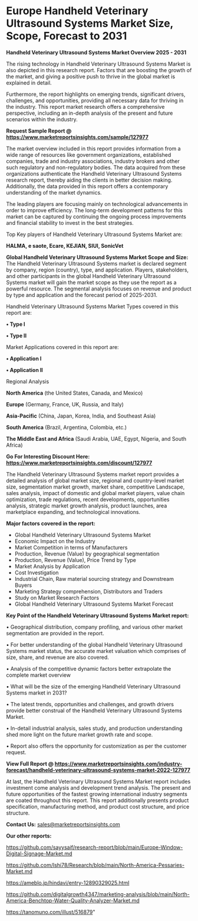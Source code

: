 # Europe Handheld Veterinary Ultrasound Systems Market Size, Scope, Forecast to 2031

<Strong> Handheld Veterinary Ultrasound Systems Market Overview 2025 - 2031</strong>

The rising technology in Handheld Veterinary Ultrasound Systems Market is also depicted in this research report. Factors that are boosting the growth of the market, and giving a positive push to thrive in the global market is explained in detail.

Furthermore, the report highlights on emerging trends, significant drivers, challenges, and opportunities, providing all necessary data for thriving in the industry. This report market research offers a comprehensive perspective, including an in-depth analysis of the present and future scenarios within the industry.

<strong>Request Sample Report @ <a href=https://www.marketreportsinsights.com/sample/127977>https://www.marketreportsinsights.com/sample/127977</a></strong>

The market overview included in this report provides information from a wide range of resources like government organizations, established companies, trade and industry associations, industry brokers and other such regulatory and non-regulatory bodies. The data acquired from these organizations authenticate the Handheld Veterinary Ultrasound Systems research report, thereby aiding the clients in better decision making. Additionally, the data provided in this report offers a contemporary understanding of the market dynamics.

The leading players are focusing mainly on technological advancements in order to improve efficiency. The long-term development patterns for this market can be captured by continuing the ongoing process improvements and financial stability to invest in the best strategies.

Top Key players of Handheld Veterinary Ultrasound Systems Market are:

<strong>HALMA, e saote, Ecare, KEJIAN, SIUI, SonicVet</strong>

<strong><b>Global Handheld Veterinary Ultrasound Systems Market Scope and Size:</b></strong>
The Handheld Veterinary Ultrasound Systems market is declared segment by company, region (country), type, and application. Players, stakeholders, and other participants in the global Handheld Veterinary Ultrasound Systems market will gain the market scope as they use the report as a powerful resource. The segmental analysis focuses on revenue and product by type and application and the forecast period of 2025-2031.

Handheld Veterinary Ultrasound Systems Market Types covered in this report are:

<strong>• Type I

• Type II</strong>

Market Applications covered in this report are:

<strong>• Application I

• Application II</strong> 

Regional Analysis

<strong>North America</strong> (the United States, Canada, and Mexico)

<strong>Europe</strong> (Germany, France, UK, Russia, and Italy)

<strong>Asia-Pacific</strong> (China, Japan, Korea, India, and Southeast Asia)

<strong>South America</strong> (Brazil, Argentina, Colombia, etc.)

<strong>The Middle East and Africa</strong> (Saudi Arabia, UAE, Egypt, Nigeria, and South Africa)

<strong>Go For Interesting Discount Here: <a href=https://www.marketreportsinsights.com/discount/127977>https://www.marketreportsinsights.com/discount/127977</a></strong>

The Handheld Veterinary Ultrasound Systems market report provides a detailed analysis of global market size, regional and country-level market size, segmentation market growth, market share, competitive Landscape, sales analysis, impact of domestic and global market players, value chain optimization, trade regulations, recent developments, opportunities analysis, strategic market growth analysis, product launches, area marketplace expanding, and technological innovations.

<strong><b>Major factors covered in the report:</b></strong>
<ul>
  <li>Global Handheld Veterinary Ultrasound Systems Market </li>
  <li>Economic Impact on the Industry</li>
  <li>Market Competition in terms of Manufacturers</li>
  <li>Production, Revenue (Value) by geographical segmentation</li>
  <li>Production, Revenue (Value), Price Trend by Type</li>
  <li>Market Analysis by Application</li>
  <li>Cost Investigation</li>
  <li>Industrial Chain, Raw material sourcing strategy and Downstream Buyers</li>
  <li>Marketing Strategy comprehension, Distributors and Traders</li>
  <li>Study on Market Research Factors</li>
  <li>Global Handheld Veterinary Ultrasound Systems Market Forecast</li>
</ul>

<strong><b>Key Point of the Handheld Veterinary Ultrasound Systems Market report:</b></strong>

• Geographical distribution, company profiling, and various other market segmentation are provided in the report.

• For better understanding of the global Handheld Veterinary Ultrasound Systems market status, the accurate market valuation which comprises of size, share, and revenue are also covered.

• Analysis of the competitive dynamic factors better extrapolate the complete market overview

• What will be the size of the emerging Handheld Veterinary Ultrasound Systems market in 2031?

• The latest trends, opportunities and challenges, and growth drivers provide better construal of the Handheld Veterinary Ultrasound Systems Market.

• In-detail industrial analysis, sales study, and production understanding shed more light on the future market growth rate and scope.

• Report also offers the opportunity for customization as per the customer request.

<strong><b>View Full Report @ <a href=https://www.marketreportsinsights.com/industry-forecast/handheld-veterinary-ultrasound-systems-market-2022-127977>https://www.marketreportsinsights.com/industry-forecast/handheld-veterinary-ultrasound-systems-market-2022-127977</a></b></strong>


At last, the Handheld Veterinary Ultrasound Systems Market report includes investment come analysis and development trend analysis. The present and future opportunities of the fastest growing international industry segments are coated throughout this report. This report additionally presents product specification, manufacturing method, and product cost structure, and price structure.

<strong>Contact Us:</strong>
sales@marketreportsinsights.com

<strong>Our other reports:</strong>

<a href=https://github.com/sayysaif/research-report/blob/main/Europe-Window-Digital-Signage-Market.md>https://github.com/sayysaif/research-report/blob/main/Europe-Window-Digital-Signage-Market.md</a>

<a href=https://github.com/Ishi78/Research/blob/main/North-America-Pessaries-Market.md>https://github.com/Ishi78/Research/blob/main/North-America-Pessaries-Market.md</a>

<a href=https://ameblo.jp/hindavi/entry-12890329025.html>https://ameblo.jp/hindavi/entry-12890329025.html</a>

<a href=https://github.com/digitalgrowth4347/marketing-analysis/blob/main/North-America-Benchtop-Water-Quality-Analyzer-Market.md>https://github.com/digitalgrowth4347/marketing-analysis/blob/main/North-America-Benchtop-Water-Quality-Analyzer-Market.md</a>

<a href=https://tanomuno.com/illust/516879>https://tanomuno.com/illust/516879</a>"
